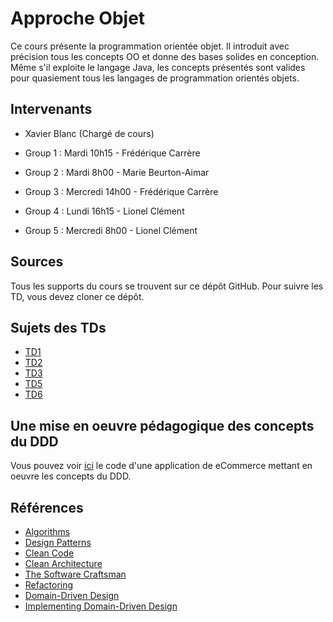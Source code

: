 # Approche Objet

Ce cours présente la programmation orientée objet. 
Il introduit avec précision tous les concepts OO et donne des bases solides en conception.
Même s'il exploite le langage Java, les concepts présentés sont valides pour quasiement tous les langages de programmation orientés objets.

## Intervenants

* Xavier Blanc (Chargé de cours)

* Group 1 : Mardi 10h15 - Frédérique Carrère
* Group 2 : Mardi 8h00 - Marie Beurton-Aimar
* Group 3 : Mercredi 14h00 - Frédérique Carrère 
* Group 4 : Lundi 16h15 - Lionel Clément 
* Group 5 : Mercredi 8h00 - Lionel Clément


## Sources

Tous les supports du cours se trouvent sur ce dépôt GitHub.
Pour suivre les TD, vous devez cloner ce dépôt.

## Sujets des TDs

* [TD1](td/td1/)
* [TD2](td/td2/)
* [TD3](td/td3/)
* [TD5](td/td5/)
* [TD6](td/td6/)
  
## Une mise en oeuvre pédagogique des concepts du DDD

Vous pouvez voir [ici](https://github.com/xblanc33/DDD) le code d'une application de eCommerce mettant en oeuvre les concepts du DDD.

## Références

* [Algorithms](https://www.amazon.fr/Algorithms-Robert-Sedgewick/dp/032157351X/ref=sr_1_1?s=english-books&ie=UTF8&qid=1528207363&sr=1-1&keywords=algorithms+sedgewick)
* [Design Patterns](https://www.amazon.fr/Design-Patterns-Elements-Reusable-Object-Oriented/dp/0201633612/ref=sr_1_5?ie=UTF8&qid=1528206966&sr=8-5&keywords=object+oriented+programming)
* [Clean Code](https://www.amazon.fr/Clean-Code-Handbook-Software-Craftsmanship/dp/0132350882/ref=pd_sim_14_1?_encoding=UTF8&psc=1&refRID=Y7KVKDP67J9RMGV1HYGE)
* [Clean Architecture](https://www.amazon.fr/dp/0134494164/ref=cm_cr_ryp_prd_ttl_sol_5)
* [The Software Craftsman](https://www.amazon.fr/Software-Craftsman-Professionalism-Pragmatism-Pride/dp/0134052501/ref=pd_sim_14_4?_encoding=UTF8&psc=1&refRID=PDGXNNTKVH4F1GND28ET)
* [Refactoring](https://www.amazon.fr/Refactoring-Improving-Design-Existing-Code/dp/0201485672/ref=pd_sim_14_4?_encoding=UTF8&psc=1&refRID=Y1F55SD6Y9TP6KG31HJ8)
* [Domain-Driven Design](https://www.amazon.fr/Domain-Driven-Design-Tackling-Complexity-Software/dp/0321125215/ref=pd_sim_14_6?_encoding=UTF8&psc=1&refRID=XWYJW2DSTZ6FM9AYQV3D)
* [Implementing Domain-Driven Design](https://www.amazon.fr/Implementing-Domain-Driven-Design-Vaughn-Vernon/dp/0321834577/ref=pd_sim_14_1?_encoding=UTF8&psc=1&refRID=779WNDEZ9PV9Y8X8JYMN)
